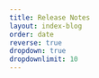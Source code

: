 ```yaml
---
title: Release Notes
layout: index-blog
order: date
reverse: true
dropdown: true
dropdownlimit: 10
---
```


